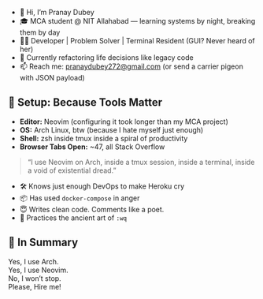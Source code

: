 - 👋 Hi, I’m Pranay Dubey
- 🎓 MCA student @ NIT Allahabad — learning systems by night, breaking them by day  
- 🧑‍💻 Developer | Problem Solver | Terminal Resident (GUI? Never heard of her)  
- 🧠 Currently refactoring life decisions like legacy code  
- 📫 Reach me: pranaydubey272@gmail.com (or send a carrier pigeon with JSON payload)

## 🧰 Setup: Because Tools Matter

- **Editor:** Neovim (configuring it took longer than my MCA project)
- **OS:** Arch Linux, btw (because I hate myself just enough)
- **Shell:** zsh inside tmux inside a spiral of productivity
- **Browser Tabs Open:** ~47, all Stack Overflow
  
> “I use Neovim on Arch, inside a tmux session, inside a terminal, inside a void of existential dread.”

- 🛠️ Knows just enough DevOps to make Heroku cry
- 📦 Has used `docker-compose` in anger
- 😇 Writes clean code. Comments like a poet.
- 🧘 Practices the ancient art of `:wq`
  
## 📎 In Summary

Yes, I use Arch.  
Yes, I use Neovim.  
No, I won’t stop.  
Please, Hire me!
